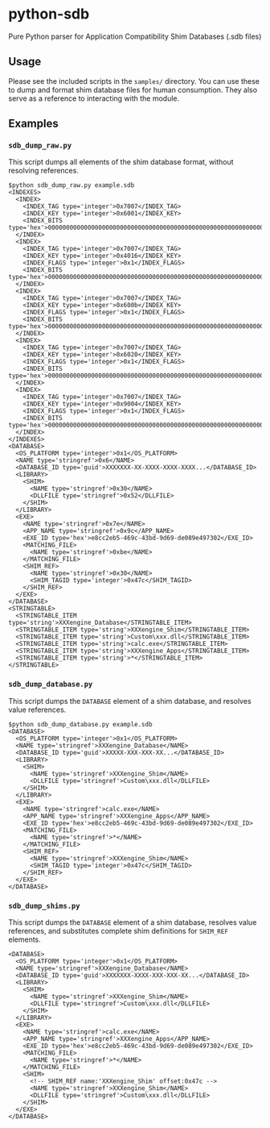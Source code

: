 # python-sdb
Pure Python parser for Application Compatibility Shim Databases (.sdb files)

## Usage
Please see the included scripts in the `samples/` directory. You can use these
to dump and format shim database files for human consumption. They also serve
as a reference to interacting with the module.

## Examples

### `sdb_dump_raw.py`
This script dumps all elements of the shim database format, without resolving references.

    $python sdb_dump_raw.py example.sdb
    <INDEXES>
      <INDEX>
        <INDEX_TAG type='integer'>0x7007</INDEX_TAG>
        <INDEX_KEY type='integer'>0x6001</INDEX_KEY>
        <INDEX_BITS type='hex'>0000000000000000000000000000000000000000000000000000000000000000000000000000000000000000000000000000000000000000000000000000000000000000000000000000000000000000000000000000000000000000000000000000000000000000000000000000000000000000000000000000000000000000000000000000000000000000000000000000000000000000000000000000000000000000000000002e54534f484356538e0400002e54534f484356538e040000</INDEX_BITS>
      </INDEX>
      <INDEX>
        <INDEX_TAG type='integer'>0x7007</INDEX_TAG>
        <INDEX_KEY type='integer'>0x4016</INDEX_KEY>
        <INDEX_FLAGS type='integer'>0x1</INDEX_FLAGS>
        <INDEX_BITS type='hex'>000000000000000000000000000000000000000000000000000000000000000000000000000000000000000000000000000000000000000000000000000000000000000000000000000000000000000000000000000000000000000000000000000000000000000000000000000000000000000000000000000000000000000000000000000000000000000000000000000000000000000000000000000000000000000000000000000000000000000000000000000000000000000000000000</INDEX_BITS>
      </INDEX>
      <INDEX>
        <INDEX_TAG type='integer'>0x7007</INDEX_TAG>
        <INDEX_KEY type='integer'>0x600b</INDEX_KEY>
        <INDEX_FLAGS type='integer'>0x1</INDEX_FLAGS>
        <INDEX_BITS type='hex'>000000000000000000000000000000000000000000000000000000000000000000000000000000000000000000000000000000000000000000000000000000000000000000000000000000000000000000000000000000000000000000000000000000000000000000000000000000000000000000000000000000000000000000000000000000000000000000000000000000000000000000000000000000000000000000000000000000000000000000000000000000000000000000000000</INDEX_BITS>
      </INDEX>
      <INDEX>
        <INDEX_TAG type='integer'>0x7007</INDEX_TAG>
        <INDEX_KEY type='integer'>0x6020</INDEX_KEY>
        <INDEX_FLAGS type='integer'>0x1</INDEX_FLAGS>
        <INDEX_BITS type='hex'>000000000000000000000000000000000000000000000000000000000000000000000000000000000000000000000000000000000000000000000000000000000000000000000000000000000000000000000000000000000000000000000000000000000000000000000000000000000000000000000000000000000000000000000000000000000000000000000000000000000000000000000000000000000000000000000000000000000000000000000000000000000000000000000000</INDEX_BITS>
      </INDEX>
      <INDEX>
        <INDEX_TAG type='integer'>0x7007</INDEX_TAG>
        <INDEX_KEY type='integer'>0x9004</INDEX_KEY>
        <INDEX_FLAGS type='integer'>0x1</INDEX_FLAGS>
        <INDEX_BITS type='hex'>000000000000000000000000000000000000000000000000000000000000000000000000000000000000000000000000000000000000000000000000000000000000000000000000000000000000000000000000000000000000000000000000000000000000000000000000000000000000000000000000000000000000000000000000000000000000000000000000000000000000000000000000000000000000000000000000000000000000000000000000284712e0020fce418e040000</INDEX_BITS>
      </INDEX>
    </INDEXES>
    <DATABASE>
      <OS_PLATFORM type='integer'>0x1</OS_PLATFORM>
      <NAME type='stringref'>0x6</NAME>
      <DATABASE_ID type='guid'>XXXXXXX-XX-XXXX-XXXX-XXXX...</DATABASE_ID>
      <LIBRARY>
        <SHIM>
          <NAME type='stringref'>0x30</NAME>
          <DLLFILE type='stringref'>0x52</DLLFILE>
        </SHIM>
      </LIBRARY>
      <EXE>
        <NAME type='stringref'>0x7e</NAME>
        <APP_NAME type='stringref'>0x9c</APP_NAME>
        <EXE_ID type='hex'>e8cc2eb5-469c-43bd-9d69-de089e497302</EXE_ID>
        <MATCHING_FILE>
          <NAME type='stringref'>0xbe</NAME>
        </MATCHING_FILE>
        <SHIM_REF>
          <NAME type='stringref'>0x30</NAME>
          <SHIM_TAGID type='integer'>0x47c</SHIM_TAGID>
        </SHIM_REF>
      </EXE>
    </DATABASE>
    <STRINGTABLE>
      <STRINGTABLE_ITEM type='string'>XXXengine_Database</STRINGTABLE_ITEM>
      <STRINGTABLE_ITEM type='string'>XXXengine_Shim</STRINGTABLE_ITEM>
      <STRINGTABLE_ITEM type='string'>Custom\xxx.dll</STRINGTABLE_ITEM>
      <STRINGTABLE_ITEM type='string'>calc.exe</STRINGTABLE_ITEM>
      <STRINGTABLE_ITEM type='string'>XXXengine_Apps</STRINGTABLE_ITEM>
      <STRINGTABLE_ITEM type='string'>*</STRINGTABLE_ITEM>
    </STRINGTABLE>


### `sdb_dump_database.py`
This script dumps the `DATABASE` element of a shim database, and resolves value references.

    $python sdb_dump_database.py example.sdb
    <DATABASE>
      <OS_PLATFORM type='integer'>0x1</OS_PLATFORM>
      <NAME type='stringref'>XXXengine_Database</NAME>
      <DATABASE_ID type='guid'>XXXXX-XXX-XXX-XX...</DATABASE_ID>
      <LIBRARY>
        <SHIM>
          <NAME type='stringref'>XXXengine_Shim</NAME>
          <DLLFILE type='stringref'>Custom\xxx.dll</DLLFILE>
        </SHIM>
      </LIBRARY>
      <EXE>
        <NAME type='stringref'>calc.exe</NAME>
        <APP_NAME type='stringref'>XXXengine_Apps</APP_NAME>
        <EXE_ID type='hex'>e8cc2eb5-469c-43bd-9d69-de089e497302</EXE_ID>
        <MATCHING_FILE>
          <NAME type='stringref'>*</NAME>
        </MATCHING_FILE>
        <SHIM_REF>
          <NAME type='stringref'>XXXengine_Shim</NAME>
          <SHIM_TAGID type='integer'>0x47c</SHIM_TAGID>
        </SHIM_REF>
      </EXE>
    </DATABASE>

### `sdb_dump_shims.py`
This script dumps the `DATABASE` element of a shim database, resolves value references, and
substitutes complete shim definitions for `SHIM_REF` elements.

    <DATABASE>
      <OS_PLATFORM type='integer'>0x1</OS_PLATFORM>
      <NAME type='stringref'>XXXengine_Database</NAME>
      <DATABASE_ID type='guid'>XXXXXXX-XXXX-XXX-XXX-XX...</DATABASE_ID>
      <LIBRARY>
        <SHIM>
          <NAME type='stringref'>XXXengine_Shim</NAME>
          <DLLFILE type='stringref'>Custom\xxx.dll</DLLFILE>
        </SHIM>
      </LIBRARY>
      <EXE>
        <NAME type='stringref'>calc.exe</NAME>
        <APP_NAME type='stringref'>XXXengine_Apps</APP_NAME>
        <EXE_ID type='hex'>e8cc2eb5-469c-43bd-9d69-de089e497302</EXE_ID>
        <MATCHING_FILE>
          <NAME type='stringref'>*</NAME>
        </MATCHING_FILE>
        <SHIM>
          <!-- SHIM_REF name:'XXXengine_Shim' offset:0x47c -->
          <NAME type='stringref'>XXXengine_Shim</NAME>
          <DLLFILE type='stringref'>Custom\xxx.dll</DLLFILE>
        </SHIM>
      </EXE>
    </DATABASE>

